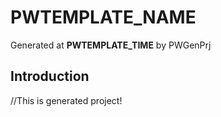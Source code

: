 # __PWTEMPLATE_NAME__
Generated at __PWTEMPLATE_TIME__ by PWGenPrj

## Introduction

//This is generated project!

